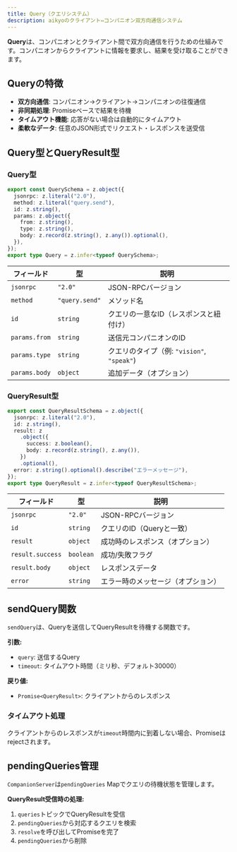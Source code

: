 ```yaml
---
title: Query（クエリシステム）
description: aikyoのクライアント⇔コンパニオン双方向通信システム
---
```


**Query**は、コンパニオンとクライアント間で双方向通信を行うための仕組みです。コンパニオンからクライアントに情報を要求し、結果を受け取ることができます。

## Queryの特徴

- **双方向通信**: コンパニオン→クライアント→コンパニオンの往復通信
- **非同期処理**: Promiseベースで結果を待機
- **タイムアウト機能**: 応答がない場合は自動的にタイムアウト
- **柔軟なデータ**: 任意のJSON形式でリクエスト・レスポンスを送受信

## Query型とQueryResult型

### Query型

```typescript
export const QuerySchema = z.object({
  jsonrpc: z.literal("2.0"),
  method: z.literal("query.send"),
  id: z.string(),
  params: z.object({
    from: z.string(),
    type: z.string(),
    body: z.record(z.string(), z.any()).optional(),
  }),
});
export type Query = z.infer<typeof QuerySchema>;
```

| フィールド | 型 | 説明 |
|-----------|-----|------|
| `jsonrpc` | `"2.0"` | JSON-RPCバージョン |
| `method` | `"query.send"` | メソッド名 |
| `id` | `string` | クエリの一意なID（レスポンスと紐付け） |
| `params.from` | `string` | 送信元コンパニオンのID |
| `params.type` | `string` | クエリのタイプ（例: `"vision"`, `"speak"`) |
| `params.body` | `object` | 追加データ（オプション） |

### QueryResult型

```typescript
export const QueryResultSchema = z.object({
  jsonrpc: z.literal("2.0"),
  id: z.string(),
  result: z
    .object({
      success: z.boolean(),
      body: z.record(z.string(), z.any()),
    })
    .optional(),
  error: z.string().optional().describe("エラーメッセージ"),
});
export type QueryResult = z.infer<typeof QueryResultSchema>;
```

| フィールド | 型 | 説明 |
|-----------|-----|------|
| `jsonrpc` | `"2.0"` | JSON-RPCバージョン |
| `id` | `string` | クエリのID（Queryと一致） |
| `result` | `object` | 成功時のレスポンス（オプション） |
| `result.success` | `boolean` | 成功/失敗フラグ |
| `result.body` | `object` | レスポンスデータ |
| `error` | `string` | エラー時のメッセージ（オプション） |

## sendQuery関数

`sendQuery`は、Queryを送信してQueryResultを待機する関数です。

**引数:**

- `query`: 送信するQuery
- `timeout`: タイムアウト時間（ミリ秒、デフォルト30000）

**戻り値:**

- `Promise<QueryResult>`: クライアントからのレスポンス

### タイムアウト処理

クライアントからのレスポンスが`timeout`時間内に到着しない場合、Promiseはrejectされます。

## pendingQueries管理

`CompanionServer`は`pendingQueries` Mapでクエリの待機状態を管理します。

**QueryResult受信時の処理:**

1. `queries`トピックでQueryResultを受信
2. `pendingQueries`から対応するクエリを検索
3. `resolve`を呼び出してPromiseを完了
4. `pendingQueries`から削除
